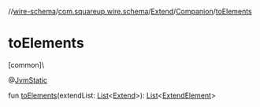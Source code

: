 //[wire-schema](../../../../index.md)/[com.squareup.wire.schema](../../index.md)/[Extend](../index.md)/[Companion](index.md)/[toElements](to-elements.md)

# toElements

[common]\

@[JvmStatic](https://kotlinlang.org/api/latest/jvm/stdlib/kotlin.jvm/-jvm-static/index.html)

fun [toElements](to-elements.md)(extendList: [List](https://kotlinlang.org/api/latest/jvm/stdlib/kotlin.collections/-list/index.html)&lt;[Extend](../index.md)&gt;): [List](https://kotlinlang.org/api/latest/jvm/stdlib/kotlin.collections/-list/index.html)&lt;[ExtendElement](../../../com.squareup.wire.schema.internal.parser/-extend-element/index.md)&gt;
